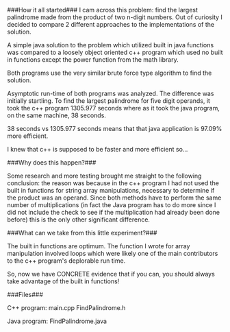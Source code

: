 ###How it all started###
I cam across this problem: find the largest palindrome made from the product of two n-digit numbers. Out of curiosity I decided to compare 2 different approaches to the implementations of the solution. 

A simple java solution to the problem which utilized built in java functions was compared to a loosely object oriented c++ program which used no built in functions except the power function from the math library. 

Both programs use the very similar brute force type algorithm to find the solution. 

Asymptotic run-time of both programs was analyzed. The difference was initially startling. To find the largest palindrome for  five digit operands, it took the c++ program 1305.977 seconds where as it took the java program, on the same machine, 38 seconds. 

38 seconds vs 1305.977 seconds means that that java application is 97.09% more efficient. 

I knew that c++ is supposed to be faster and more efficient so… 

###Why does this happen?###

Some research and more testing brought me straight to the following conclusion: the reason was because in the c++ program I had not used the built in functions for string array manipulations, necessary to determine if the product was an operand. Since both methods have to perform the same number of multiplications (in fact the Java program has to do more since I did not include the check to see if the multiplication had already been done before) this is the only other significant difference. 

###What can we take from this little experiment?###

The built in functions are optimum. The function I wrote for array manipulation involved loops which were likely one of the main contributors to the c++ program's deplorable run time. 

So, now we have CONCRETE evidence that if you can, you should always take advantage of the built in functions!


###Files###


C++ program: main.cpp FindPalindrome.h 

Java program: FindPalindrome.java
